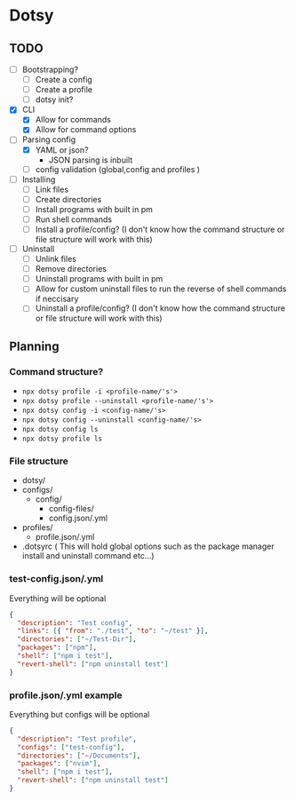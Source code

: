 # Dotsy

## TODO

- [ ] Bootstrapping?
  - [ ] Create a config
  - [ ] Create a profile
  - [ ] dotsy init?
- [x] CLI
  - [x] Allow for commands
  - [x] Allow for command options
- [ ] Parsing config
  - [x] YAML or json?
    - JSON parsing is inbuilt
  - [ ] config validation (global,config and profiles )
- [ ] Installing
  - [ ] Link files
  - [ ] Create directories
  - [ ] Install programs with built in pm
  - [ ] Run shell commands
  - [ ] Install a profile/config? (I don't know how the command structure or file
        structure will work with this)
- [ ] Uninstall
  - [ ] Unlink files
  - [ ] Remove directories
  - [ ] Uninstall programs with built in pm
  - [ ] Allow for custom uninstall files to run the reverse of shell commands if
        neccisary
  - [ ] Uninstall a profile/config? (I don't know how the command structure or file
        structure will work with this)

## Planning

### Command structure?

- `npx dotsy profile -i <profile-name/'s'>`
- `npx dotsy profile --uninstall <profile-name/'s'>`
- `npx dotsy config -i <config-name/'s>`
- `npx dotsy config --uninstall <config-name/'s>`
- `npx dotsy config ls`
- `npx dotsy profile ls`

### File structure

- dotsy/
- configs/
  - config/
    - config-files/
    - config.json/.yml
- profiles/
  - profile.json/.yml
- .dotsyrc ( This will hold global options such as the package manager install
  and uninstall command etc...)

### test-config.json/.yml

Everything will be optional

```json
{
  "description": "Test config",
  "links": [{ "from": "./test", "to": "~/test" }],
  "directories": ["~/Test-Dir"],
  "packages": ["npm"],
  "shell": ["npm i test"],
  "revert-shell": ["npm uninstall test"]
}
```

### profile.json/.yml example

Everything but configs will be optional

```json
{
  "description": "Test profile",
  "configs": ["test-config"],
  "directories": ["~/Documents"],
  "packages": ["nvim"],
  "shell": ["npm i test"],
  "revert-shell": ["npm uninstall test"]
}
```
